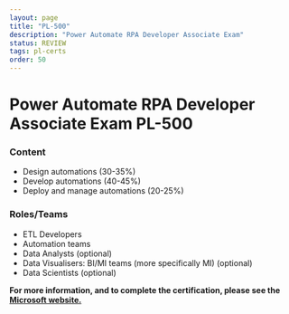 ```yaml
---
layout: page
title: "PL-500"
description: "Power Automate RPA Developer Associate Exam"
status: REVIEW
tags: pl-certs
order: 50
---
```

# Power Automate RPA Developer Associate Exam PL-500
  
### Content
  
- Design automations (30-35%)
- Develop automations (40-45%)
- Deploy and manage automations (20-25%)  
  
### Roles/Teams  
  
- ETL Developers
- Automation teams  
- Data Analysts (optional)
- Data Visualisers: BI/MI teams (more specifically MI) (optional)
- Data Scientists (optional)

**For more information, and to complete the certification, please see the [Microsoft website.][pl-500]**

[pl-500]: https://learn.microsoft.com/en-gb/credentials/certifications/exams/pl-500/